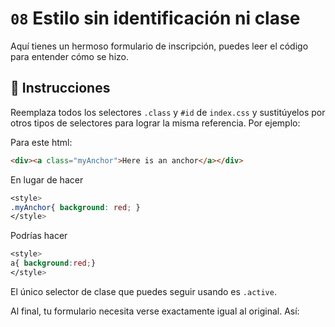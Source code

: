 # `08` Estilo sin identificación ni clase

Aquí tienes un hermoso formulario de inscripción, puedes leer el código para entender cómo se hizo.

## 📝 Instrucciones

Reemplaza todos los selectores `.class` y `#id` de `index.css` y sustitúyelos por otros tipos de selectores para lograr la misma referencia. Por ejemplo:

Para este html:
```html
<div><a class="myAnchor">Here is an anchor</a></div>
```

En lugar de hacer
```css
<style>
.myAnchor{ background: red; }
</style>
```

Podrías hacer
```css
<style>
a{ background:red;}
</style>
```

El único selector de clase que puedes seguir usando es `.active`.

Al final, tu formulario necesita verse exactamente igual al original. Así:



